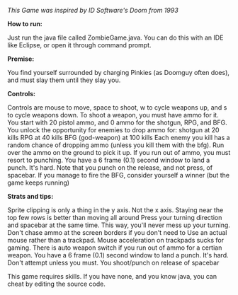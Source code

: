 _This Game was inspired by ID Software's Doom from 1993_

__How to run:__

Just run the java file called ZombieGame.java. You can do this with an IDE like Eclipse, or open it through command prompt. 

__Premise:__

You find yourself surrounded by charging Pinkies (as Doomguy often does), and must slay them until they slay you. 


__Controls:__

Controls are mouse to move, space to shoot, w to cycle weapons up, and s to cycle weapons down.
To shoot a weapon, you must have ammo for it. You start with 20 pistol ammo, and 0 ammo for the shotgun, RPG, and BFG.
You unlock the opportunity for enemies to drop ammo for:
	shotgun at 20 kills
	RPG at 40 kills 
	BFG (god-weapon) at 100 kills
Each enemy you kill has a random chance of dropping ammo (unless you kill them with the bfg). Run over the ammo on the ground to pick it up.
If you run out of ammo, you must resort to punching. You have a 6 frame (0.1) second window to land a punch. It's hard. Note that you punch on the release, and not press, of spacebar.
If you manage to fire the BFG, consider yourself a winner (but the game keeps running)

__Strats and tips:__

Sprite clipping is only a thing in the y axis. Not the x axis.
Staying near the top few rows is better than moving all around
Press your turning direction and spacebar at the same time. This way, you'll never mess up your turning.
Don't chase ammo at the screen borders if you don't need to
Use an actual mouse rather than a trackpad. Mouse acceleration on trackpads sucks for gaming.
There is auto weapon switch if you run out of ammo for a certian weapon.
You have a 6 frame (0.1) second window to land a punch. It's hard. Don't attempt unless you must.
You shoot/punch on release of spacebar

This game requires skills. If you have none, and you know java, you can cheat by editing the source code.

